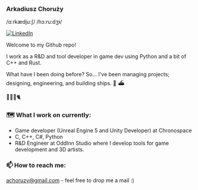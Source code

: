### Arkadiusz Choruży
/ɑːrkædju:ʃ/ /hɔːru:dʒɨ/

<a href="https://www.linkedin.com/in/arkadiuszchoruzy/"><img alt="LinkedIn" src="https://img.shields.io/badge/LinkedIn-Arkadiusz%20Choruzy-blue?style=flat-square&logo=linkedin"></a>

Welcome to my Github repo! 

I work as a R&D and tool developer in game dev using Python and a bit of C++ and Rust.

What have I been doing before?
So... I've been managing projects; designing, engineering, and building ships. :ship: :ferry:

:woman::baby::bearded_person::cat2:

### :world_map: What I work on currently:

- Game developer (Unreal Engine 5 and  Unity Developer) at Chronospace
- C, C++, C#, Python
- R&D Engineer at OddInn Studio where I develop tools for game development and 3D artists.

### 📫 How to reach me:
achoruzy@gmail.com - feel free to drop me a mail :)
